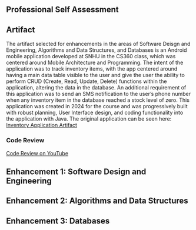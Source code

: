 ## Professional Self Assessment

## Artifact

The artifact selected for enhancements in the areas of Software Deisgn and Engineering, Algorithms and Data Structures, and Databases is an Android mobile application developed at SNHU in the CS360 class, which was centered around Mobile Architecture and Programming. The intent of the application was to track inventory items, with the app centered around having a main data table visible to the user and give the user the ability to perform CRUD (Create, Read, Update, Delete) functions within the application, altering the data in the database. An additional requirement of this application was to send an SMS notification to the user’s phone number when any inventory item in the database reached a stock level of zero. This application was created in 2024 for the course and was progressively built with robust planning, User Interface design, and coding functionality into the application with Java. The original application can be seen here:  
[Inventory Application Artifact](https://github.com/bcwells24/CS360/tree/main/Inventory%20Management%20App)

### Code Review
[Code Review on YouTube](https://youtu.be/Ts-C0oCHXqg)



## Enhancement 1: Software Design and Engineering
## Enhancement 2: Algorithms and Data Structures 
## Enhancement 3: Databases


